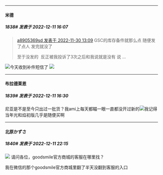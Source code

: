

*****

####  米德  
##### 1838#       发表于 2022-12-11 16:07

<blockquote><a href="httphttps://bbs.saraba1st.com/2b/forum.php?mod=redirect&amp;goto=findpost&amp;pid=58689932&amp;ptid=1917265" target="_blank">a8905369sd 发表于 2022-11-30 13:09</a>
GSC的库存备件就那么点 随便发了点人 发完就没了 

至于没发的  反正被我投诉了3次之后和我说就是没有 说 ...</blockquote>
<img src="https://static.saraba1st.com/image/smiley/face2017/106.png" referrerpolicy="no-referrer">今天收到补件短信了
<img src="https://p.sda1.dev/8/a398d4e7a9f0b757de9c1703224552b8/CMP_20221211160650141.jpg" referrerpolicy="no-referrer">



*****

####  布拉德莱恩  
##### 1839#       发表于 2022-12-11 16:30

尼亚是不是至今只出过一批货？我ami上每天都瞄一眼一直都没开过新的<img src="https://static.saraba1st.com/image/smiley/face2017/068.png" referrerpolicy="no-referrer">我记得当年光和焰初版几乎是随便买啊



*****

####  北原かずさ  
##### 1840#       发表于 2022-12-11 22:15

<img src="https://static.saraba1st.com/image/smiley/face2017/002.png" referrerpolicy="no-referrer"> 请问各位，goodsmile官方商城的客服在哪里找？

我在微信的那个goodsmile官方商城里翻了半天没翻到客服的入口


